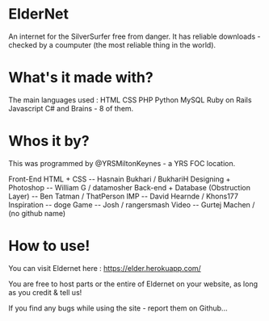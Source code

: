 ElderNet
========

An internet for the SilverSurfer free from danger. It has reliable downloads - checked by a coumputer (the most reliable thing in the world).

What's it made with?
====================
The main languages used : 
HTML
CSS
PHP
Python
MySQL
Ruby on Rails
Javascript
C#
and Brains - 8 of them.

Whos it by?
===========

This was programmed by @YRSMiltonKeynes - a YRS FOC location. 

Front-End HTML + CSS -- Hasnain Bukhari / BukhariH
Designing + Photoshop -- William G / datamosher 
Back-end + Database (Obstruction Layer) -- Ben Tatman / ThatPerson
IMP -- David Hearnde / Khons177
Inspiration -- doge
Game -- Josh / rangersmash
Video -- Gurtej Machen / (no github name)

How to use!
===========

You can visit Eldernet here : https://elder.herokuapp.com/

You are free to host parts or the entire of Eldernet on your website, as long as you credit & tell us!

If you find any bugs while using the site - report them on Github...
